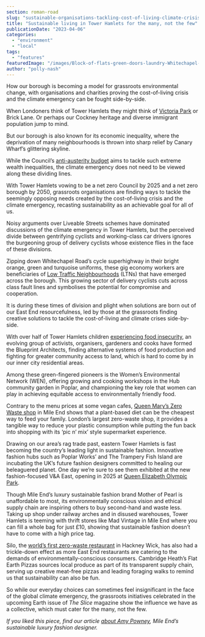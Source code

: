 ```yaml
---
section: roman-road
slug: "sustainable-organisations-tackling-cost-of-living-climate-crisis-tower-hamlets"
title: "Sustainable living in Tower Hamlets for the many, not the few"
publicationDate: "2023-04-06"
categories: 
  - "environment"
  - "local"
tags: 
  - "features"
featuredImage: "/images/Block-of-flats-green-doors-laundry-Whitechapel-East-London.jpg"
author: "polly-nash"
---
```


How our borough is becoming a model for grassroots environmental change, with organisations and charities proving the cost-of-living crisis and the climate emergency can be fought side-by-side.

When Londoners think of Tower Hamlets they might think of [Victoria Park](https://romanroadlondon.com/victoria-park-or-vicky-park-east-london/) or Brick Lane. Or perhaps our Cockney heritage and diverse immigrant population jump to mind. 

But our borough is also known for its economic inequality, where the deprivation of many neighbourhoods is thrown into sharp relief by Canary Wharf’s glittering skyline. 

While the Council’s [anti-austerity budget](https://romanroadlondon.com/mayor-rahman-budget-2023-aspire/) aims to tackle such extreme wealth inequalities, the climate emergency does not need to be viewed along these dividing lines. 

With Tower Hamlets vowing to be a net zero Council by 2025 and a net zero borough by 2050, grassroots organisations are finding ways to tackle the seemingly opposing needs created by the cost-of-living crisis and the climate emergency, recasting sustainability as an achievable goal for all of us. 

Noisy arguments over Liveable Streets schemes have dominated discussions of the climate emergency in Tower Hamlets, but the perceived divide between gentrifying cyclists and working-class car drivers ignores the burgeoning group of delivery cyclists whose existence flies in the face of these divisions. 

Zipping down Whitechapel Road’s cycle superhighway in their bright orange, green and turquoise uniforms, these gig economy workers are beneficiaries of [Low Traffic Neighbourhoods](https://romanroadlondon.com/articles/low-traffic-neighbourhoods/) (LTNs) that have emerged across the borough. This growing sector of delivery cyclists cuts across class fault lines and symbolises the potential for compromise and cooperation. 

It is during these times of division and plight when solutions are born out of our East End resourcefulness, led by those at the grassroots finding creative solutions to tackle the cost-of-living and climate crises side-by-side. 

With over half of Tower Hamlets children [experiencing food insecurity](https://romanroadlondon.com/free-school-meals-secondary-schools-tower-hamlets-first-borough/), an evolving group of activists, organisers, gardeners and cooks have formed the Blueprint Architects, finding alternative systems of food production and fighting for greater community access to land, which is hard to come by in our inner city residential areas.  

Among these green-fingered pioneers is the Women’s Environmental Network (WEN), offering growing and cooking workshops in the Hub community garden in Poplar, and championing the key role that women can play in achieving equitable access to environmentally friendly food.

Contrary to the menu prices at some vegan cafes, [Queen Mary’s Zero Waste shop](https://romanroadlondon.com/queen-mary-zero-waste-shop-mile-end-opens/) in Mile End shows that a plant-based diet can be the cheapest way to feed your family. London’s largest zero-waste shop, it provides a tangible way to reduce your plastic consumption while putting the fun back into shopping with its ‘pic n’ mix’ style supermarket experience.

Drawing on our area’s rag trade past, eastern Tower Hamlets is fast becoming the country’s leading light in sustainable fashion. Innovative fashion hubs such as Poplar Works’ and The Trampery Fish Island are incubating the UK’s future fashion designers committed to healing our beleaguered planet. One day we’re sure to see them exhibited at the new fashion-focused V&A East, opening in 2025 at [Queen Elizabeth Olympic Park](https://romanroadlondon.com/ten-years-on-queen-elizabeth-olympic-park/). 

Though Mile End’s luxury sustainable fashion brand Mother of Pearl is unaffordable to most, its environmentally conscious vision and ethical supply chain are inspiring others to buy second-hand and waste less. Taking up shop under railway arches and in disused warehouses, Tower Hamlets is teeming with thrift stores like Mad Vintage in Mile End where you can fill a whole bag for just £10, showing that sustainable fashion doesn’t have to come with a high price tag.

Silo, the [world’s first zero-waste restaurant](https://romanroadlondon.com/silo-zero-waste-hackney-wick-restaurant-review/) in Hackney Wick, has also had a trickle-down effect as more East End restaurants are catering to the demands of environmentally-conscious consumers. Cambridge Heath’s Flat Earth Pizzas sources local produce as part of its transparent supply chain, serving up creative meat-free pizzas and leading foraging walks to remind us that sustainability can also be fun. 

So while our everyday choices can sometimes feel insignificant in the face of the global climate emergency, the grassroots initiatives celebrated in the upcoming Earth issue of _The Slice_ magazine show the influence we have as a collective, which must cater for the many, not the few. 

_If you liked this piece, find our article_ [_about Amy Powney_](https://romanroadlondon.com/amy-powney-mother-of-pearl-sustainable-fashion-reimagined-interview/)_, Mile End’s sustainable luxury fashion designer._ 


